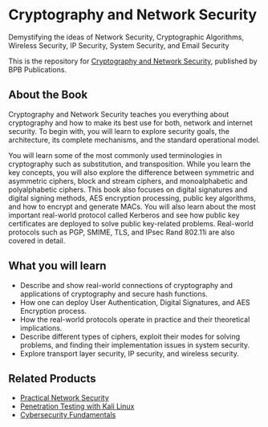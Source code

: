# Cryptography and Network Security

Demystifying  the ideas of Network Security, Cryptographic Algorithms, Wireless Security, IP Security, System Security, and Email Security

This is the repository for [Cryptography and Network Security](https://in.bpbonline.com/products/cryptography-and-network-security?_pos=1&_sid=c2e0f82ed&_ss=r), published by BPB Publications.

## About the Book
Cryptography and Network Security teaches you everything about cryptography and how to make its best use for both, network and internet security. To begin with, you will learn to explore security goals, the architecture, its complete mechanisms, and the standard operational model. 

You will learn some of the most commonly used terminologies in cryptography such as substitution, and transposition. While you learn the key concepts, you will also explore the difference between symmetric and asymmetric ciphers, block and stream ciphers, and monoalphabetic and polyalphabetic ciphers. This book also focuses on digital signatures and digital signing methods, AES encryption processing, public key algorithms, and how to encrypt and generate MACs. You will also learn about the most important real-world protocol called Kerberos and see how public key certificates are deployed to solve public key-related problems. Real-world protocols such as PGP, SMIME, TLS, and IPsec  Rand 802.11i are also covered in detail.

## What you will learn
* Describe and show real-world connections of cryptography and applications of cryptography and secure hash functions.
* How one can deploy User Authentication, Digital Signatures, and AES Encryption process.
* How the real-world protocols operate in practice and their theoretical implications.
* Describe different types of ciphers, exploit their modes for solving problems, and finding their implementation issues in system security.
* Explore transport layer security, IP security, and wireless security.

## Related Products
* [Practical Network Security](https://in.bpbonline.com/products/practical-network-security-ebook-book-online?_pos=1&_sid=e08075dfe&_ss=r)
* [Penetration Testing with Kali Linux](https://in.bpbonline.com/products/penetration-testing-with-kali-linux?_pos=4&_sid=e08075dfe&_ss=r)
* [Cybersecurity Fundamentals](https://in.bpbonline.com/products/cybersecurity-fundamentals?_pos=5&_sid=e08075dfe&_ss=r)
